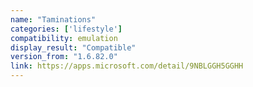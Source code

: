 ```yaml
---
name: "Taminations"
categories: ['lifestyle']
compatibility: emulation
display_result: "Compatible"
version_from: "1.6.82.0"
link: https://apps.microsoft.com/detail/9NBLGGH5GGHH
---
```

